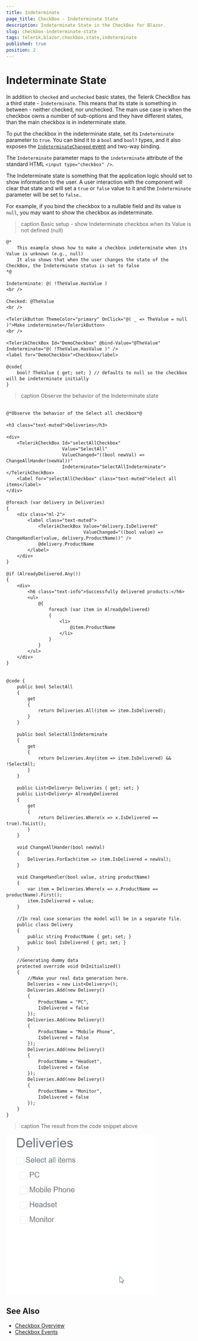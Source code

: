 ```yaml
---
title: Indeterminate
page_title: CheckBox - Indeterminate State
description: Indeterminate State in the CheckBox for Blazor.
slug: checkbox-indeterminate-state
tags: telerik,blazor,checkbox,state,indeterminate
published: true
position: 2
---
```


# Indeterminate State

In addition to `checked` and `unchecked` basic states, the Telerik CheckBox has a third state - `Indeterminate`. This means that its state is something in between - neither checked, nor unchecked.
The main use case is when the checkbox owns a number of sub-options and they have different states, than the main checkbox is in indeterminate state.

To put the checkbox in the indeterminate state, set its `Indeterminate` parameter to `true`. You can bind it to a `bool` and `bool?` types, and it also exposes the [`IndeterminateChanged` event](slug://checkbox-events#indeterminatechanged) and two-way binding.

The `Indeterminate` parameter maps to the `indeterminate` attribute of the standard HTML `<input type="checkbox" />`.

The Indeterminate state is something that the application logic should set to show information to the user. A user interaction with the component will clear that state and will set a `true` or `false` value to it and the `Indeterminate` parameter will be set to `false`.. 

For example, if you bind the checkbox to a nullable field and its value is `null`, you may want to show the checkbox as indeterminate.

>caption Basic setup - show Indeterminate checkbox when its Value is not defined (null)

````RAZOR
@* 
    This example shows how to make a checkbox indeterminate when its Value is unknown (e.g., null)
    It also shows that when the user changes the state of the CheckBox, the Indeterminate status is set to false
*@

Indeterminate: @( !TheValue.HasValue )
<br />

Checked: @TheValue
<br />

<TelerikButton ThemeColor="primary" OnClick="@( _ => TheValue = null )">Make indeterminate</TelerikButton>
<br />

<TelerikCheckBox Id="DemoCheckbox" @bind-Value="@TheValue" Indeterminate="@( !TheValue.HasValue )" />
<label for="DemoCheckbox">Checkbox</label>

@code{
    bool? TheValue { get; set; } // defaults to null so the checkbox will be indeterminate initially
}
````

>caption Observe the behavior of the Indeterminate state

````RAZOR

@*Observe the behavior of the Select all checkbox*@

<h3 class="text-muted">Deliveries</h3>

<div>
    <TelerikCheckBox Id="selectAllCheckbox"
                     Value="SelectAll"
                     ValueChanged="((bool newVal) => ChangeAllHander(newVal))"
                     Indeterminate="SelectAllIndeterminate"></TelerikCheckBox>
    <label for="selectAllCheckbox" class="text-muted">Select all items</label>
</div>

@foreach (var delivery in Deliveries)
{
    <div class="ml-2">
        <label class="text-muted">
            <TelerikCheckBox Value="delivery.IsDelivered"
                             ValueChanged="((bool value) => ChangeHandler(value, delivery.ProductName))" />
            @delivery.ProductName
        </label>
    </div>
}

@if (AlreadyDelivered.Any())
{
    <div>
        <h6 class="text-info">Successfully delivered products:</h6>
        <ul>
            @{
                foreach (var item in AlreadyDelivered)
                {
                    <li>
                        @item.ProductName
                    </li>
                }
            }
        </ul>
    </div>
}


@code {
    public bool SelectAll
    {
        get
        {
            return Deliveries.All(item => item.IsDelivered);
        }
    }

    public bool SelectAllIndeterminate
    {
        get
        {
            return Deliveries.Any(item => item.IsDelivered) && !SelectAll;
        }
    }

    public List<Delivery> Deliveries { get; set; }
    public List<Delivery> AlreadyDelivered
    {
        get
        {
            return Deliveries.Where(x => x.IsDelivered == true).ToList();
        }
    }

    void ChangeAllHander(bool newVal)
    {
        Deliveries.ForEach(item => item.IsDelivered = newVal);
    }

    void ChangeHandler(bool value, string productName)
    {
        var item = Deliveries.Where(x => x.ProductName == productName).First();
        item.IsDelivered = value;
    }

    //In real case scenarios the model will be in a separate file.
    public class Delivery
    {
        public string ProductName { get; set; }
        public bool IsDelivered { get; set; }
    }

    //Generating dummy data
    protected override void OnInitialized()
    {
        //Make your real data generation here.
        Deliveries = new List<Delivery>();
        Deliveries.Add(new Delivery()
        {
            ProductName = "PC",
            IsDelivered = false
        });
        Deliveries.Add(new Delivery()
        {
            ProductName = "Mobile Phone",
            IsDelivered = false
        });
        Deliveries.Add(new Delivery()
        {
            ProductName = "Headset",
            IsDelivered = false
        });
        Deliveries.Add(new Delivery()
        {
            ProductName = "Monitor",
            IsDelivered = false
        });
    }
}
````

>caption The result from the code snippet above

![gif to showcase the Indeterminate state](images/checkbox-indeterminate-example.gif)

## See Also

* [Checkbox Overview](slug://checkbox-overview)
* [Checkbox Events](slug://checkbox-events)
